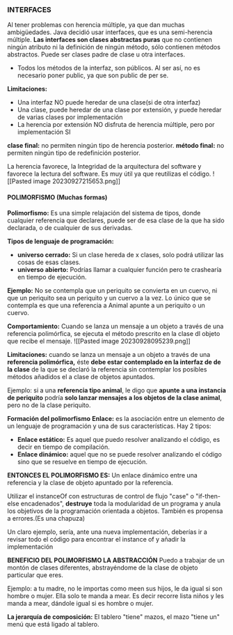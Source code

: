 ### INTERFACES
Al tener problemas con herencia múltiple, ya que dan muchas ambigüedades. Java decidió usar interfaces, que es una semi-herencia múltiple.
**Las interfaces son clases abstractas puras** que no contienen ningún atributo ni la definición de ningún método, sólo contienen métodos abstractos. Puede ser clases padre de clase u otra interfaces.

- Todos los métodos de la interfaz, son públicos. Al ser así, no es necesario poner public, ya que son public de per se.

**Limitaciones:**
- Una interfaz NO puede heredar de una clase(si de otra interfaz)
- Una clase, puede heredar de una clase por extensión, y puede heredar de varias clases por implementación
- La herencia por extensión NO disfruta de herencia múltiple, pero por implementación SI

**clase final:** no permiten ningún tipo de herencia posterior.
**método final:** no permiten ningún tipo de redefinición posterior.

La herencia favorece, la Integridad de la arquitectura del software y favorece la lectura del software.
Es muy útil ya que reutilizas el código.
 ![[Pasted image 20230927215653.png]]
#### POLIMORFISMO (Muchas formas)
**Polimorfismo:** Es una simple relajación del sistema de tipos, donde cualquier referencia que declares, puede ser de esa clase de la que ha sido declarada, o de cualquier de sus derivadas.

**Tipos de lenguaje de programación:**
- **universo cerrado:** Si un clase hereda de x clases, solo podrá utilizar las cosas de esas clases.
- **universo abierto:** Podrías llamar a cualquier función pero te crashearía en tiempo de ejecución.

**Ejemplo:** No se contempla que un periquito se convierta en un cuervo, ni que un periquito sea un periquito y un cuervo a la vez. Lo único que se contempla es que una referencia a Animal apunte a un periquito o un cuervo.

**Comportamiento:** Cuando se lanza un mensaje a un objeto a través de una referencia polimórfica, se ejecuta el método prescrito en la clase dl objeto que recibe el mensaje.
![[Pasted image 20230928095239.png]]

**Limitaciones:** 
cuando se lanza un mensaje a un objeto a través de una **referencia polimórfica,** éste **debe estar contemplado en la interfaz de de la clase** de la que se declaró la referencia sin contemplar los posibles métodos añadidos el a clase de objetos apuntados.

Ejemplo: si a una **referencia tipo animal**, le digo que **apunte a una instancia de periquito** podría **solo lanzar mensajes a los objetos de la clase animal**, pero no de la clase periquito.

**Formación del polimorfismo**
**Enlace:** es la asociación entre un elemento de un lenguaje de programación y una de sus características.
Hay 2 tipos:
- **Enlace estático:** Es aquel que puedo resolver analizando el código, es decir en tiempo de compilación.
- **Enlace dinámico:** aquel que no se puede resolver analizando el código sino que se resuelve en tiempo de ejecución.

**ENTONCES EL POLIMORFISMO ES:** Un enlace dinámico entre una referencia y la clase de objeto apuntado por la referencia.

Utilizar el instanceOf con estructuras de control de flujo "case" o "if-then-else encadenados", **destruye** toda la modularidad de un programa y anula los objetivos de la programación orientada a objetos. También es propensa a errores.(Es una chapuza)

Un claro ejemplo, sería, ante una nueva implementación, deberías ir a revisar todo el código para encontrar el instance of y añadir la implementación

**BENEFICIO DEL POLIMORFISMO LA ABSTRACCIÓN**
Puedo a trabajar de un montón de clases diferentes, abstrayéndome de la clase de objeto particular que eres.

Ejemplo: a tu madre, no le importas como meen sus hijos, le da igual si son hombre o mujer. Ella solo te manda a mear. Es decir recorre lista niños y les manda a mear, dándole igual si es hombre o mujer.


**La jerarquía de composición:** El tablero "tiene" mazos, el mazo "tiene un" menú que está ligado al tablero.
